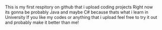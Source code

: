 This is my first respitory on github that i upload coding projects
Right now its gonna be probably Java and maybe C# because thats what i learn in University 
If you like my codes or anything that i upload feel free to try it out and probably make it better than me!
